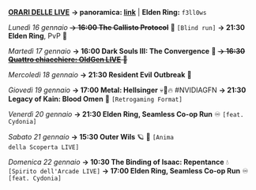 <b><u>ORARI DELLE LIVE</u></b>
<b>→ panoramica: <a href="https://trello.com/b/iKwdSGf3/sabaku">link</a></b> | <b>Elden Ring:</b> <code>f3ll0ws</code>

<i>Lunedì 16 gennaio</i>
<s><b>→ 16:00 The Callisto Protocol</b></s> 🤒
     <code>[Blind run]</code>
<b>→ 21:30 Elden Ring</b>, PvP 🤺  

<i>Martedì 17 gennaio</i>
<b>→ 16:00 Dark Souls III: The Convergence</b> 🔮
<s><b>→ 16:30 <a href="https://www.twitch.tv/oldgenproject">Quattro chiacchiere: OldGen LIVE</a></b> 💬</s>

<i>Mercoledì 18 gennaio</i>
<b>→ 21:30 Resident Evil Outbreak</b> 🧿

<i>Giovedì 19 gennaio</i>
<b>→ 17:00 Metal: Hellsinger</b> 💀🤘🔥  #NVIDIAGFN
<b>→ 21:30 Legacy of Kain: Blood Omen</b> 🧛
     <code>[Retrogaming Format]</code>

<i>Venerdì 20 gennaio</i>
<b>→ 21:30 Elden Ring, Seamless Co-op Run</b> ♾️
     <code>[feat. Cydonia]</code>

<i>Sabato 21 gennaio</i>
<b>→ 15:30 Outer Wils</b> 🪐 🦉
     <code>[Anima della Scoperta LIVE]</code>

<i>Domenica 22 gennaio</i>
<b>→ 10:30 The Binding of Isaac: Repentance</b> 💧
     <code>[Spirito dell'Arcade LIVE]</code>
<b>→ 17:00 Elden Ring, Seamless Co-op Run</b> ♾️
     <code>[feat. Cydonia]</code>
